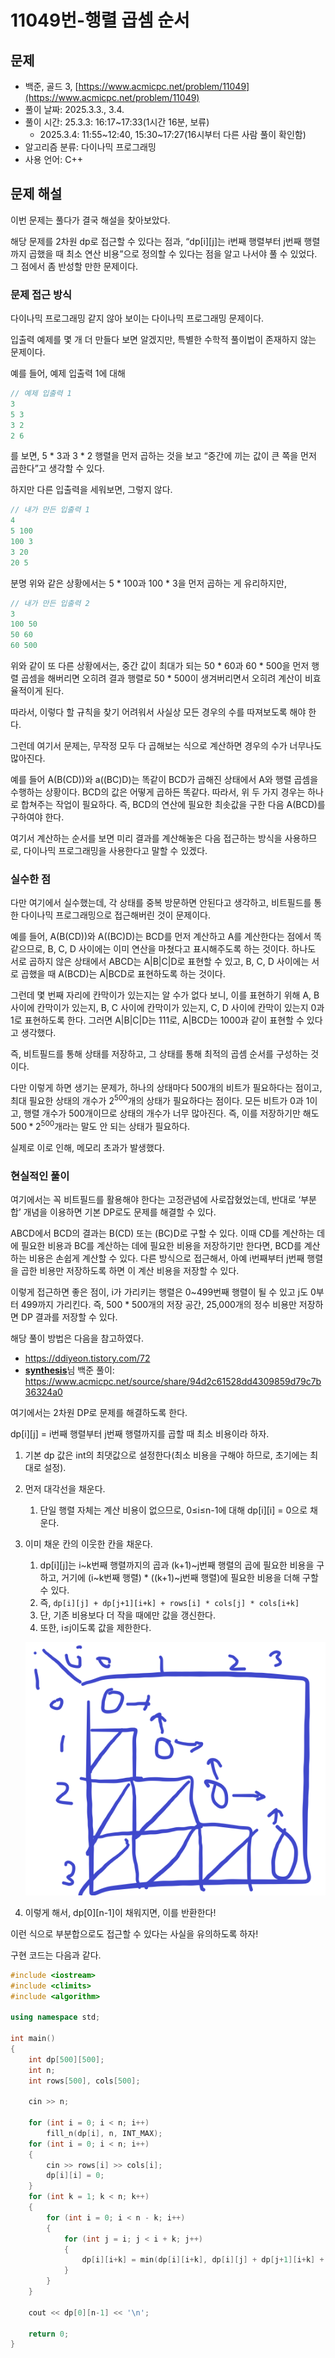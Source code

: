 # 11049번-행렬 곱셈 순서

## 문제

- 백준, 골드 3, [https://www.acmicpc.net/problem/11049](https://www.acmicpc.net/problem/11049)
- 풀이 날짜: 2025.3.3., 3.4.
- 풀이 시간: 25.3.3: 16:17~17:33(1시간 16분, 보류)
  - 2025.3.4: 11:55~12:40, 15:30~17:27(16시부터 다른 사람 풀이 확인함)
- 알고리즘 분류: 다이나믹 프로그래밍
- 사용 언어: C++

## 문제 해설

이번 문제는 풀다가 결국 해설을 찾아보았다.

해당 문제를 2차원 dp로 접근할 수 있다는 점과, “dp[i][j]는 i번째 행렬부터 j번째 행렬까지 곱했을 때 최소 연산 비용”으로 정의할 수 있다는 점을 알고 나서야 풀 수 있었다. 그 점에서 좀 반성할 만한 문제이다.

### 문제 접근 방식

다이나믹 프로그래밍 같지 않아 보이는 다이나믹 프로그래밍 문제이다.

입출력 예제를 몇 개 더 만들다 보면 알겠지만, 특별한 수학적 풀이법이 존재하지 않는 문제이다.

예를 들어, 예제 입출력 1에 대해

```cpp
// 예제 입출력 1
3
5 3
3 2
2 6
```

를 보면, 5 \* 3과 3 \* 2 행렬을 먼저 곱하는 것을 보고 “중간에 끼는 값이 큰 쪽을 먼저 곱한다”고 생각할 수 있다.

하지만 다른 입출력을 세워보면, 그렇지 않다.

```cpp
// 내가 만든 입출력 1
4
5 100
100 3
3 20
20 5
```

분명 위와 같은 상황에서는 5 \* 100과 100 \* 3을 먼저 곱하는 게 유리하지만,

```cpp
// 내가 만든 입출력 2
3
100 50
50 60
60 500
```

위와 같이 또 다른 상황에서는, 중간 값이 최대가 되는 50 \* 60과 60 \* 500을 먼저 행렬 곱셈을 해버리면 오히려 결과 행렬로 50 \* 500이 생겨버리면서 오히려 계산이 비효율적이게 된다.

따라서, 이렇다 할 규칙을 찾기 어려워서 사실상 모든 경우의 수를 따져보도록 해야 한다.

그런데 여기서 문제는, 무작정 모두 다 곱해보는 식으로 계산하면 경우의 수가 너무나도 많아진다.

예를 들어 A(B(CD))와 a((BC)D)는 똑같이 BCD가 곱해진 상태에서 A와 행렬 곱셈을 수행하는 상황이다. BCD의 값은 어떻게 곱하든 똑같다. 따라서, 위 두 가지 경우는 하나로 합쳐주는 작업이 필요하다. 즉, BCD의 연산에 필요한 최솟값을 구한 다음 A(BCD)를 구하여야 한다.

여기서 계산하는 순서를 보면 미리 결과를 계산해놓은 다음 접근하는 방식을 사용하므로, 다이나믹 프로그래밍을 사용한다고 말할 수 있겠다.

### 실수한 점

다만 여기에서 실수했는데, 각 상태를 중복 방문하면 안된다고 생각하고, 비트필드를 통한 다이나믹 프로그래밍으로 접근해버린 것이 문제이다.

예를 들어, A(B(CD))와 A((BC)D)는 BCD를 먼저 계산하고 A를 계산한다는 점에서 똑같으므로, B, C, D 사이에는 이미 연산을 마쳤다고 표시해주도록 하는 것이다. 하나도 서로 곱하지 않은 상태에서 ABCD는 A|B|C|D로 표현할 수 있고, B, C, D 사이에는 서로 곱했을 때 A(BCD)는 A|BCD로 표현하도록 하는 것이다.

그런데 몇 번째 자리에 칸막이가 있는지는 알 수가 없다 보니, 이를 표현하기 위해 A, B 사이에 칸막이가 있는지, B, C 사이에 칸막이가 있는지, C, D 사이에 칸막이 있는지 0과 1로 표현하도록 한다. 그러면 A|B|C|D는 111로, A|BCD는 1000과 같이 표현할 수 있다고 생각했다.

즉, 비트필드를 통해 상태를 저장하고, 그 상태를 통해 최적의 곱셈 순서를 구성하는 것이다.

다만 이렇게 하면 생기는 문제가, 하나의 상태마다 500개의 비트가 필요하다는 점이고, 최대 필요한 상태의 개수가 $2^{500}$개의 상태가 필요하다는 점이다. 모든 비트가 0과 1이고, 행렬 개수가 500개이므로 상태의 개수가 너무 많아진다. 즉, 이를 저장하기만 해도 $500 * 2^{500}$개라는 말도 안 되는 상태가 필요하다.

실제로 이로 인해, 메모리 초과가 발생했다.

### 현실적인 풀이

여기에서는 꼭 비트필드를 활용해야 한다는 고정관념에 사로잡혔었는데, 반대로 ‘부분합’ 개념을 이용하면 기본 DP로도 문제를 해결할 수 있다.

ABCD에서 BCD의 결과는 B(CD) 또는 (BC)D로 구할 수 있다. 이때 CD를 계산하는 데에 필요한 비용과 BC를 계산하는 데에 필요한 비용을 저장하기만 한다면, BCD를 계산하는 비용은 손쉽게 계산할 수 있다. 다른 방식으로 접근해서, 아예 i번째부터 j번째 행렬을 곱한 비용만 저장하도록 하면 이 계산 비용을 저장할 수 있다.

이렇게 접근하면 좋은 점이, i가 가리키는 행렬은 0~499번째 행렬이 될 수 있고 j도 0부터 499까지 가리킨다. 즉, 500 \* 500개의 저장 공간, 25,000개의 정수 비용만 저장하면 DP 결과를 저장할 수 있다.

해당 풀이 방법은 다음을 참고하였다.

- https://ddiyeon.tistory.com/72
- [**synthesis**](https://www.acmicpc.net/user/synthesis)님 백준 풀이: https://www.acmicpc.net/source/share/94d2c61528dd4309859d79c7b36324a0

여기에서는 2차원 DP로 문제를 해결하도록 한다.

dp[i][j] = i번째 행렬부터 j번째 행렬까지를 곱할 때 최소 비용이라 하자.

1. 기본 dp 값은 int의 최댓값으로 설정한다(최소 비용을 구해야 하므로, 초기에는 최대로 설정).
2. 먼저 대각선을 채운다.
   1. 단일 행렬 자체는 계산 비용이 없으므로, 0≤i≤n-1에 대해 dp[i][i] = 0으로 채운다.
3. 이미 채운 칸의 이웃한 칸을 채운다.

   1. dp[i][j]는 i~k번째 행렬까지의 곱과 (k+1)~j번째 행렬의 곱에 필요한 비용을 구하고, 거기에 (i~k번째 행렬) \* ((k+1)~j번째 행렬)에 필요한 비용을 더해 구할 수 있다.
   2. 즉, `dp[i][j] + dp[j+1][i+k] + rows[i] * cols[j] * cols[i+k]`
   3. 단, 기존 비용보다 더 작을 때에만 값을 갱신한다.
   4. 또한, i≤j이도록 값을 제한한다.

   ![image.png](image.png)

4. 이렇게 해서, dp[0][n-1]이 채워지면, 이를 반환한다!

이런 식으로 부분합으로도 접근할 수 있다는 사실을 유의하도록 하자!

구현 코드는 다음과 같다.

```cpp
#include <iostream>
#include <climits>
#include <algorithm>

using namespace std;

int main()
{
    int dp[500][500];
    int n;
    int rows[500], cols[500];

    cin >> n;

    for (int i = 0; i < n; i++)
        fill_n(dp[i], n, INT_MAX);
    for (int i = 0; i < n; i++)
    {
        cin >> rows[i] >> cols[i];
        dp[i][i] = 0;
    }
    for (int k = 1; k < n; k++)
    {
        for (int i = 0; i < n - k; i++)
        {
            for (int j = i; j < i + k; j++)
            {
                dp[i][i+k] = min(dp[i][i+k], dp[i][j] + dp[j+1][i+k] + rows[i] * cols[j] * cols[i+k]);
            }
        }
    }

    cout << dp[0][n-1] << '\n';

    return 0;
}
```
